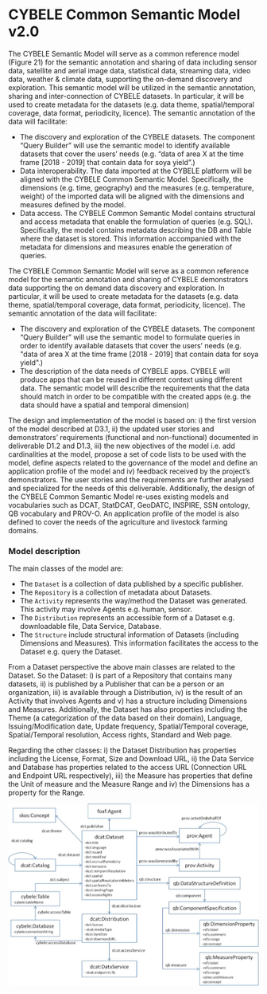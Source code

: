 # CYBELE Common Semantic Model v2.0

The CYBELE Semantic Model will serve as a common reference model (Figure 21) for the semantic annotation and sharing of data including sensor data, satellite and aerial image data, statistical data, streaming data, video data, weather & climate data, supporting the on-demand discovery and exploration.  This semantic model will be utilized in the semantic annotation, sharing and inter-connection of CYBELE datasets. In particular, it will be used to create metadata for the datasets (e.g. data theme, spatial/temporal coverage, data format, periodicity, licence). The semantic annotation of the data will facilitate:

- The discovery and exploration of the CYBELE datasets. The component “Query Builder” will use the semantic model to identify available datasets that cover the users’ needs (e.g. “data of area X at the time frame [2018 - 2019] that contain data for soya yield”.)
- Data interoperability. The data imported at the CYBELE platform will be aligned with the CYBELE Common Semantic Model. Specifically, the dimensions (e.g. time, geography) and the measures (e.g. temperature, weight) of the imported data will be aligned with the dimensions and measures defined by the model.
- Data access. The CYBELE Common Semantic Model contains structural and access metadata that enable the formulation of queries (e.g. SQL). Specifically, the model contains metadata describing the DB and Table where the dataset is stored. This information accompanied with the metadata for dimensions and measures enable the generation of queries.


The CYBELE Common Semantic Model will serve as a common reference model for the semantic annotation and sharing of CYBELE demonstrators data supporting the on demand data discovery and exploration. In particular, it will be used to create metadata for the datasets (e.g. data theme, spatial/temporal coverage, data format, periodicity, licence). The semantic annotation of the data will facilitate:

- The discovery and exploration of the CYBELE datasets. The component “Query Builder” will use the semantic model to formulate queries in order to identify available datasets that cover the users’ needs (e.g. "data of area X at the time frame [2018 - 2019] that contain data for soya yield".)
- The description of the data needs of CYBELE apps. CYBELE will produce apps that can be reused in different context using different data. The semantic model will describe the requirements that the data should match in order to be compatible with the created apps (e.g. the data should have a spatial and temporal dimension)

The design and implementation of the model is based on: i) the first version of the model described at D3.1, ii) the updated user stories and demonstrators’ requirements (functional and non-functional) documented in deliverable D1.2 and D1.3, iii) the new objectives of the model i.e. add cardinalities at the model, propose a set of code lists to be used with the model, define aspects related to the governance of the model and define an application profile of the model and iv) feedback received by the project’s demonstrators. The user stories and the requirements are further analysed and specialized for the needs of this deliverable. Additionally, the design of the CYBELE Common Semantic Model re-uses existing models and vocabularies such as DCAT, StatDCAT, GeoDATC, INSPIRE, SSN ontology, QB vocabulary and PROV-O. An application profile of the model is also defined to cover the needs of the agriculture and livestock farming domains.

### Model description

The main classes of the model are:
- The `Dataset` is a collection of data published by a specific publisher.
- The `Repository` is a collection of metadata about Datasets.
- The `Activity` represents the way/method the Dataset was generated. This activity may involve Agents e.g. human, sensor.
- The `Distribution` represents an accessible form of a Dataset e.g. downloadable file, Data Service, Database.
- The `Structure` include structural information of Datasets (including Dimensions and Measures). This information facilitates the access to the Dataset e.g. query the Dataset.

From a Dataset perspective the above main classes are related to the Dataset. So the Dataset: i) is part of a Repository that contains many datasets, ii) is published by a Publisher that can be a person or an organization, iii) is available through a Distribution, iv) is the result of an Activity that involves Agents and v) has a structure including Dimensions and Measures. Additionally, the Dataset has also properties including the Theme (a categorization of the data based on their domain), Language, Issuing/Modification date, Update frequency, Spatial/Temporal coverage, Spatial/Temporal resolution, Access rights, Standard and Web page. 

Regarding the other classes: i) the Dataset Distribution has properties including the License, Format, Size and Download URL, ii) the Data Service and Database has properties related to the access URL (Connection URL and Endpoint URL respectively), iii) the Measure has properties that define the Unit of measure and the Measure Range and iv) the Dimensions has a property for the Range.


<img src="/images/model_cybele.jpg"  width="800" >
